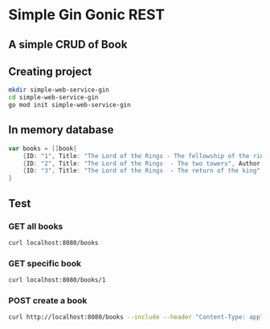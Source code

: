 # Simple Gin Gonic REST
## A simple CRUD of Book
## Creating project
```bash
mkdir simple-web-service-gin
cd simple-web-service-gin
go mod init simple-web-service-gin
```

## In memory database
```go
var books = []book{
	{ID: "1", Title: "The Lord of the Rings - The fellowship of the ring", Author: "J. R. R. Tolkien", Price: 1.00},
	{ID: "2", Title: "The Lord of the Rings  - The two towers", Author: "J. R. R. Tolkien", Price: 2.00},
	{ID: "3", Title: "The Lord of the Rings  - The return of the king", Author: "J. R. R. Tolkien", Price: 3.00},
}
```

## Test

### GET all books
```bash
curl localhost:8080/books
```

### GET specific book
```bash
curl localhost:8080/books/1
```

### POST create a book
```bash
curl http://localhost:8080/books --include --header "Content-Type: application/json" --request "POST" --data '{"id": "4","title": "The Hobbit","author": "Tolkien","price": 4.00}'
```